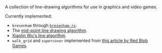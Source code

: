 A collection of line-drawing algorithms for use in graphics and video games.

Currently implemented:

* `bresenham` through [`bresenham-rs`].
* The [mid-point line drawing algorithm].
* [Xiaolin Wu's line algorithm].
* `walk_grid` and `supercover` implemented from [this article by Red Blob Games][article].

[`bresenham-rs`]: https://crates.io/crates/bresenham
[mid-point line drawing algorithm]: http://www.mat.univie.ac.at/~kriegl/Skripten/CG/node25.html
[Xiaolin Wu's line algorithm]: https://en.wikipedia.org/wiki/Xiaolin_Wu%27s_line_algorithm
[article]: http://www.redblobgames.com/grids/line-drawing.html